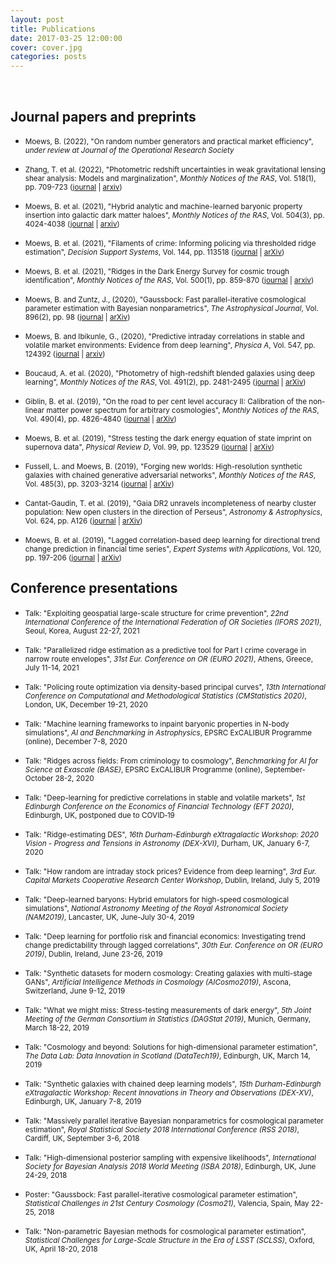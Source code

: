 ```yaml
---
layout: post
title: Publications
date: 2017-03-25 12:00:00
cover: cover.jpg
categories: posts
---
```


<br>

## Journal papers and preprints

<!--
* <small>Moews, B. and Gieschen, A. (2022), "SCADDA: Spatio-temporal cluster analysis with density-based distance augmentation and its application to fire carbon emissions", _under review at XXX_ ([arxiv]())</small>

* <small>Moews, B. (2022), "Fundamental islands of success", _under review at XXX_ ([arxiv]())</small>
-->

* <small>Moews, B. (2022), "On random number generators and practical market efficiency", _under review at Journal of the Operational Research Society_</small>

* <small>Zhang, T. et al. (2022), "Photometric redshift uncertainties in weak gravitational lensing shear analysis: Models and marginalization", _Monthly Notices of the RAS_, Vol. 518(1), pp. 709-723 ([journal](https://doi.org/10.1093/mnras/stac3090) | [arxiv](https://arxiv.org/abs/2206.10169))</small>

* <small>Moews, B. et al. (2021), "Hybrid analytic and machine-learned baryonic property insertion into galactic dark matter haloes", _Monthly Notices of the RAS_, Vol. 504(3), pp. 4024-4038 ([journal](https://doi.org/10.1093/mnras/stab1120) | [arxiv](https://arxiv.org/abs/2012.05820))</small>

* <small>Moews, B. et al. (2021), "Filaments of crime: Informing policing via thresholded ridge estimation", _Decision Support Systems_, Vol. 144, pp. 113518 ([journal](https://doi.org/10.1016/j.dss.2021.113518) | [arXiv](https://arxiv.org/abs/1907.03206))</small>

* <small>Moews, B. et al. (2021), "Ridges in the Dark Energy Survey for cosmic trough identification", _Monthly Notices of the RAS_, Vol. 500(1), pp. 859-870 ([journal](https://doi.org/10.1093/mnras/staa3204) | [arxiv](https://arxiv.org/abs/2005.08583))</small>

* <small>Moews, B. and Zuntz, J., (2020), "Gaussbock: Fast parallel-iterative cosmological parameter estimation with Bayesian nonparametrics", _The Astrophysical Journal_, Vol. 896(2), pp. 98 ([journal](https://doi.org/10.3847%2F1538-4357%2Fab93cb) | [arXiv](https://arxiv.org/abs/1905.09800))</small>

* <small>Moews, B. and Ibikunle, G., (2020), "Predictive intraday correlations in stable and volatile market environments: Evidence from deep learning", _Physica A_, Vol. 547, pp. 124392 ([journal](https://doi.org/10.1016/j.physa.2020.124392) | [arxiv](https://arxiv.org/abs/2002.10385))</small>

* <small>Boucaud, A. et al. (2020), "Photometry of high-redshift blended galaxies using deep learning", _Monthly Notices of the RAS_, Vol. 491(2), pp. 2481-2495 ([journal](https://doi.org/10.1093/mnras/stz3056) | [arXiv](https://arxiv.org/abs/1905.01324))</small>

* <small>Giblin, B. et al. (2019), "On the road to per cent level accuracy II: Calibration of the non-linear matter power spectrum for arbitrary cosmologies", _Monthly Notices of the RAS_, Vol. 490(4), pp. 4826-4840 ([journal](https://doi.org/10.1093/mnras/stz2659) | [arXiv](https://arxiv.org/abs/1906.02742))</small>

* <small>Moews, B. et al. (2019), "Stress testing the dark energy equation of state imprint on supernova data", _Physical Review D_, Vol. 99, pp. 123529 ([journal](https://doi.org/10.1103/PhysRevD.99.123529) | [arXiv](https://arxiv.org/abs/1812.09786))</small>

* <small>Fussell, L. and Moews, B. (2019), "Forging new worlds: High-resolution synthetic galaxies with chained generative adversarial networks", _Monthly Notices of the RAS_, Vol. 485(3), pp. 3203-3214 ([journal](https://doi.org/10.1093/mnras/stz602) | [arXiv](https://arxiv.org/abs/1811.03081))</small>

* <small>Cantat-Gaudin, T. et al. (2019), "Gaia DR2 unravels incompleteness of nearby cluster population: New open clusters in the direction of Perseus", _Astronomy & Astrophysics_, Vol. 624, pp. A126 ([journal](https://doi.org/10.1051/0004-6361/201834453) | [arXiv](https://arxiv.org/abs/1810.05494))</small>

* <small>Moews, B. et al. (2019), "Lagged correlation-based deep learning for directional trend change prediction in financial time series", _Expert Systems with Applications_, Vol. 120, pp. 197-206 ([journal](https://doi.org/10.1016/j.eswa.2018.11.027) | [arXiv](https://arxiv.org/abs/1811.11287))</small>

<!--
REMOVE CONFERENCES
-->
## Conference presentations

* <small>Talk: "Exploiting geospatial large-scale structure for crime prevention", _22nd International Conference of the International Federation of OR Societies (IFORS 2021)_, Seoul, Korea,  August 22-27, 2021</small>

* <small>Talk: "Parallelized ridge estimation as a predictive tool for Part I crime coverage in narrow route envelopes", _31st Eur. Conference on OR (EURO 2021)_, Athens, Greece, July 11-14, 2021</small>

* <small>Talk: "Policing route optimization via density-based principal curves", _13th International Conference on Computational and Methodological Statistics (CMStatistics 2020)_, London, UK, December 19-21, 2020</small>

* <small>Talk: "Machine learning frameworks to inpaint baryonic properties in N-body simulations", _AI and Benchmarking in Astrophysics_, EPSRC ExCALIBUR Programme (online), December 7-8, 2020</small>

* <small>Talk: "Ridges across fields: From criminology to cosmology", _Benchmarking for AI for Science at Exascale (BASE)_, EPSRC ExCALIBUR Programme (online), September-October 28-2, 2020</small>

* <small>Talk: "Deep-learning for predictive correlations in stable and volatile markets", _1st Edinburgh Conference on the Economics of Financial Technology (EFT 2020)_, Edinburgh, UK, postponed due to COVID‑19</small>

* <small>Talk: "Ridge-estimating DES", _16th Durham-Edinburgh eXtragalactic Workshop: 2020 Vision - Progress and Tensions in Astronomy (DEX-XVI)_, Durham, UK, January 6-7, 2020</small>

* <small>Talk: "How random are intraday stock prices? Evidence from deep learning", _3rd Eur. Capital Markets Cooperative Research Center Workshop_, Dublin, Ireland, July 5, 2019</small>

* <small>Talk: "Deep-learned baryons: Hybrid emulators for high-speed cosmological simulations", _National Astronomy Meeting of the Royal Astronomical Society (NAM2019)_, Lancaster, UK, June-July 30-4, 2019</small>

* <small>Talk: "Deep learning for portfolio risk and financial economics: Investigating trend change predictability through lagged correlations", _30th Eur. Conference on OR (EURO 2019)_, Dublin, Ireland, June 23-26, 2019</small>

* <small>Talk: "Synthetic datasets for modern cosmology: Creating galaxies with multi-stage GANs", _Artificial Intelligence Methods in Cosmology (AICosmo2019)_, Ascona, Switzerland, June 9-12, 2019</small>

* <small>Talk: "What we might miss: Stress-testing measurements of dark energy", _5th Joint Meeting of the German Consortium in Statistics (DAGStat 2019)_, Munich, Germany, March 18-22, 2019</small>

* <small>Talk: "Cosmology and beyond: Solutions for high-dimensional parameter estimation", _The Data Lab: Data Innovation in Scotland (DataTech19)_, Edinburgh, UK, March 14, 2019</small>

* <small>Talk: "Synthetic galaxies with chained deep learning models", _15th Durham-Edinburgh eXtragalactic Workshop: Recent Innovations in Theory and Observations (DEX-XV)_, Edinburgh, UK, January 7-8, 2019</small>

* <small>Talk: "Massively parallel iterative Bayesian nonparametrics for cosmological parameter estimation", _Royal Statistical Society 2018 International Conference (RSS 2018)_, Cardiff, UK, September 3-6, 2018</small>

* <small>Talk: "High-dimensional posterior sampling with expensive likelihoods", _International Society for Bayesian Analysis 2018 World Meeting (ISBA 2018)_, Edinburgh, UK, June 24-29, 2018</small>

* <small>Poster: "Gaussbock: Fast parallel-iterative cosmological parameter estimation", _Statistical Challenges in 21st Century Cosmology (Cosmo21)_, Valencia, Spain, May 22-25, 2018</small>

* <small>Talk: "Non-parametric Bayesian methods for cosmological parameter estimation", _Statistical Challenges for Large-Scale Structure in the Era of LSST (SCLSS)_, Oxford, UK, April 18-20, 2018</small>

<br>

